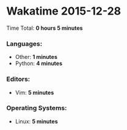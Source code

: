 # Wakatime 2015-12-28

Time Total: **0 hours 5 minutes**

### Languages:
- Other: **1 minutes** 
- Python: **4 minutes** 

### Editors:
- Vim: **5 minutes** 

### Operating Systems:
- Linux: **5 minutes** 

